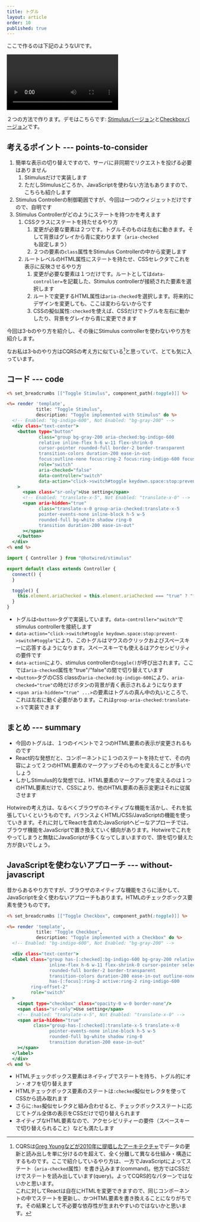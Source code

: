 ```yaml
---
title: トグル
layout: article
order: 10
published: true
---
```


ここで作るのは下記のようなUIです。

![toggle.mov](content_images/toggle.mov)

２つの方法で作ります。デモはこちらです: [Stimulusバージョン](/components/toggle_stimulus)と[Checkboxバージョン](/components/toggle_checkbox)です。

## 考えるポイント --- points-to-consider

1. 簡単な表示の切り替えですので、サーバに非同期でリクエストを投げる必要はありません
   1. Stimulusだけで実装します
   2. ただしStimulusどころか、JavaScriptを使わない方法もありますので、こちらも紹介します
2. Stimulus Controllerの制御範囲ですが、今回は一つのウィジェットだけですので、自明です
3. Stimulus Controllerがどのようにステートを持つかを考えます
   1. CSSクラスにステートを持たせるやり方
      1. 変更が必要な要素は２つです。トグルそのものは左右に動きます。そして背景はグレイから青に変わります（`aria-checked`も設定しまう）
      2. ２つの要素の`class`属性をStimulus Controllerの中から変更します
   2. ルートレベルのHTML属性にステートを持たせ、CSSセレクタでこれを表示に反映させるやり方
      1. 変更が必要な要素は１つだけです。ルートとしては`data-controller=`を記載した、Stimulus controllerが接続された要素を選択します
      2. ルートで変更するHTML属性は`aria-checked`を選択します。将来的にデザインを変更しても、ここは変わらないからです
      3. CSSの擬似属性`:checked`を使えば、CSSだけでトグルを左右に動かしたり、背景をグレイから青に変更できます

今回は3-bのやり方を紹介し、その後にStimulus controllerを使わないやり方を紹介します。

なお私は3-bのやり方はCQRSの考え方に似ている[^cqrs]と思っていて、とても気に入っています。

[^cqrs]: CQRSは[Greg Youngなどが2010年に提唱したアーキテクチャ](https://cqrs.wordpress.com/wp-content/uploads/2010/11/cqrs_documents.pdf)でデータの更新と読み出しを単に分けるのを超えて、全く分離して異なる仕組み・構造にするものです。ここで紹介しているやり方は、一方でJavaScriptによってステート（`aria-checked`属性）を書き込みます(command)。他方ではCSSだけでステートを読み出しています(query)。よってCQRS的なパターンではないかと思います。<br>これに対してReactは自在にHTMLを変更できますので、同じコンポーネントの中でステートを更新し、かつHTML要素を書き換えることになりがちです。その結果として不必要な依存性が生まれやすいのではないかと思います。

## コード --- code

```erb:app/views/components/toggle_stimulus.html.erb
<% set_breadcrumbs [["Toggle Stimulus", component_path(:toggle)]] %>

<%= render 'template',
           title: "Toggle Stimulus",
           description: "Toggle implemented with Stimulus" do %>
  <!-- Enabled: "bg-indigo-600", Not Enabled: "bg-gray-200" -->
  <div class="text-center">
    <button type="button"
            class="group bg-gray-200 aria-checked:bg-indigo-600
            relative inline-flex h-6 w-11 flex-shrink-0
            cursor-pointer rounded-full border-2 border-transparent
            transition-colors duration-200 ease-in-out
            focus:outline-none focus:ring-2 focus:ring-indigo-600 focus:ring-offset-2"
            role="switch"
            aria-checked="false"
            data-controller="switch"
            data-action="click->switch#toggle keydown.space:stop:prevent->switch#toggle"
    >
      <span class="sr-only">Use setting</span>
      <!-- Enabled: "translate-x-5", Not Enabled: "translate-x-0" -->
      <span aria-hidden="true"
            class="translate-x-0 group-aria-checked:translate-x-5
            pointer-events-none inline-block h-5 w-5
            rounded-full bg-white shadow ring-0
            transition duration-200 ease-in-out"
      ></span>
    </button>
  </div>
<% end %>
```

```js:app/javascript/controllers/switch_controller.js
import { Controller } from "@hotwired/stimulus"

export default class extends Controller {
  connect() {
  }

  toggle() {
    this.element.ariaChecked = this.element.ariaChecked === "true" ? "false" : "true"
  }
}
```

* トグルは`<button>`タグで実装しています。`data-controller="switch"`でstimulus controllerを接続します
* `data-action="click->switch#toggle keydown.space:stop:prevent->switch#toggle"`により、このトグルはマウスのクリックおよびスペースキーに応答するようになります。スペースキーでも使えるはアクセシビリティの要件です
* `data-action`により、stimulus controllerの`toggle()`が呼び出されます。ここでは`aria-checked`属性を"true"/"false"の間で切り替えています
* `<button>`タグのCSS classの`aria-checked:bg-indigo-600`により、`aria-checked="true"`の時だけボタンの背景が青く表示されるようになります
* `<span aria-hidden="true" ...>`の要素はトグルの真ん中の丸いところで、これは左右に動く必要があります。これは`group-aria-checked:translate-x-5`で実装できます

## まとめ --- summary

* 今回のトグルは、１つのイベントで２つのHTML要素の表示が変更されるものです
* React的な発想だと、コンポーネントに１つのステートを持たせて、その内容によって２つのHTML要素のマークアップそのものを変えることが多いでしょう
* しかしStimulus的な発想では、HTML要素のマークアップを変えるのは１つのHTML要素だけで、CSSにより、他のHTML要素の表示変更はそれに従属させます

Hotwireの考え方は、なるべくブラウザのネイティブな機能を活かし、それを拡張していくというものです。バランスよくHTML/CSS/JavaScriptの機能を使っていきます。それに対してReactを含めたJavaScriptヘビーなアプローチでは、ブラウザ機能をJavaScriptで置き換えていく傾向があります。Hotwireでこれをやってしまうと無駄にJavaScriptが多くなってしまいますので、頭を切り替えた方が良いでしょう。
 
## JavaScriptを使わないアプローチ --- without-javascript

昔からあるやり方ですが、ブラウザのネイティブな機能をさらに活かして、JavaScriptを全く使わないアプローチもあります。HTMLのチェックボックス要素を使うものです。

```erb:app/views/components/toggle_checkbox.html.erb
<% set_breadcrumbs [["Toggle Checkbox", component_path(:toggle)]] %>

<%= render 'template',
           title: "Toggle Checkbox",
           description: "Toggle implemented with a Checkbox" do %>
  <!-- Enabled: "bg-indigo-600", Not Enabled: "bg-gray-200" -->

  <div class="text-center">
  <label class="group has-[:checked]:bg-indigo-600 bg-gray-200 relative
                inline-flex h-6 w-11 flex-shrink-0 cursor-pointer select-none
                rounded-full border-2 border-transparent
                transition-colors duration-200 ease-in-out outline-none
                has-[:focus]:ring-2 active:ring-2 ring-indigo-600
         ring-offset-2"
         role="switch"
  >
    <input type="checkbox" class="opacity-0 w-0 border-none"/>
    <span class="sr-only">Use setting</span>
    <!-- Enabled: "translate-x-5", Not Enabled: "translate-x-0" -->
    <span aria-hidden="true"
          class="group-has-[:checked]:translate-x-5 translate-x-0
                pointer-events-none inline-block h-5 w-5
                rounded-full bg-white shadow ring-0
                transition duration-200 ease-in-out"
    ></span>
  </label>
  </div>
<% end %>
``` 

* HTMLチェックボックス要素はネイティブでステートを持ち、トグル的にオン・オフを切り替えます
* HTMLチェックボックス要素のステートは`:checked`擬似セレクタを使ってCSSから読み取れます
* さらに`:has`擬似セレクタと組み合わせると、チェックボックスステートに応じてトグル全体の表示をCSSだけで切り替えられます
* ネイティブなHTML要素なので、アクセシビリティーの要件（スペースキーで切り替えられること）なども満たします
